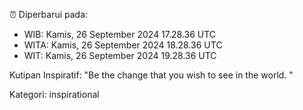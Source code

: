 ⏰ Diperbarui pada:
- WIB: Kamis, 26 September 2024 17.28.36 UTC
- WITA: Kamis, 26 September 2024 18.28.36 UTC
- WIT: Kamis, 26 September 2024 19.28.36 UTC

Kutipan Inspiratif:
"Be the change that you wish to see in the world. "


Kategori: inspirational

